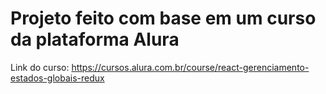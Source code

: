 # Projeto feito com base em um curso da plataforma Alura

Link do curso: https://cursos.alura.com.br/course/react-gerenciamento-estados-globais-redux